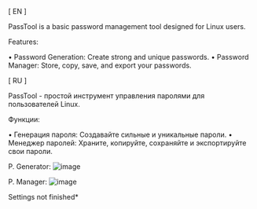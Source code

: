 [ EN ]

PassTool is a basic password management tool designed for Linux users.

Features:

• Password Generation: Create strong and unique passwords.
• Password Manager: Store, copy, save, and export your passwords.

[ RU ]

PassTool - простой инструмент управления паролями для пользователей Linux.

Функции:

• Генерация пароля: Создавайте сильные и уникальные пароли.
• Менеджер паролей: Храните, копируйте, сохраняйте и экспортируйте свои пароли.

P. Generator:
![image](https://github.com/user-attachments/assets/17df9705-c8a1-46a5-8727-e4e4a7b026ec)

P. Manager:
![image](https://github.com/user-attachments/assets/1411fe37-939d-4207-ba32-26f9ea3a8b04)

Settings not finished*

